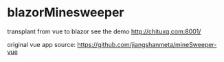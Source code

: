 # blazorMinesweeper
transplant from vue to blazor
see the demo
http://chituxq.com:8001/

original vue app source:
https://github.com/jiangshanmeta/mineSweeper-vue
